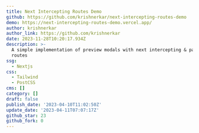 ```yaml
---
title: Next Intercepting Routes Demo
github: https://github.com/krishnerkar/next-intercepting-routes-demo
demo: https://next-intercepting-routes-demo.vercel.app/
author: krishnerkar
author_link: https://github.com/krishnerkar
date: 2023-11-28T10:20:17.934Z
description: >-
  A simple implementation of preview modals with next intercepting & parallel
  routes
ssg:
  - Nextjs
css:
  - Tailwind
  - PostCSS
cms: []
category: []
draft: false
publish_date: '2023-04-10T11:02:50Z'
update_date: '2023-04-11T07:07:17Z'
github_star: 23
github_fork: 0
---
```

